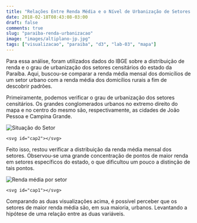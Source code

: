 ```yaml
---
title: "Relações Entre Renda Média e o Nível de Urbanização de Setores da Paraíba"
date: 2018-02-18T08:43:08-03:00
draft: false
comments: true
slug: "paraiba-renda-urbanizacao"
image: "images/altiplano-jp.jpg"
tags: ["visualizacao", "paraiba", "d3", "lab-03", "mapa"]
---
```


Para essa análise, foram utilizados dados do IBGE sobre a distribuição de renda
e o grau de urbanização dos setores censitários do estado da Paraíba. Aqui, buscou-se
comparar a renda média mensal dos domicílios de um setor urbano com a renda média dos
domicílios rurais a fim de descobrir padrões.

<!--more-->

Primeiramente, podemos verificar o grau de urbanização dos setores censitários.
Os grandes conglomerados urbanos no extremo direito do mapa e no centro do mesmo são,
respectivamente, as cidades de João Pessoa e Campina Grande.

<div id="vis2">
    <img src="pb-tracts-situacao-threshold-light.svg"
            alt="Situação do Setor"
            max-width = "100%">

    <svg id="cap2"></svg>
</div>

Feito isso, restou verificar a distribuição da renda média mensal dos setores.
Observou-se uma grande concentração de pontos de maior renda em setores específicos
do estado, o que dificultou um pouco a distinção de tais pontos.

<div id="vis1">
    <img src="pb-tracts-renda-threshold-light.svg"
            alt="Renda média por setor"
            max-width = "100%">

    <svg id="cap1"></svg>
</div>

Comparando as duas visualizações acima, é possível perceber que os setores de
maior renda média são, em sua maioria, urbanos. Levantando a hipótese de uma
relação entre as duas variáveis.

<script src="https://d3js.org/d3.v4.min.js"></script>
<script src="https://d3js.org/d3-scale-chromatic.v1.min.js"></script>
<script src="https://cdnjs.cloudflare.com/ajax/libs/d3-legend/2.25.5/d3-legend.min.js"></script>

<script>
    // Legenda 1
    const x1 = d3.scaleLinear() // para a posição vertical dos tics na legenda
          .domain([0, 1.5e4])       // domínio dos tics
          .rangeRound([450, 680]); // em pixels

    const color1 = d3.scaleThreshold()
          .domain([0, 0.375e4, 0.75e4, 1.125e4, 1.5e4])
          .range(d3.schemeOrRd[5]);

    const svg1 = d3.select("#cap1")
          .style("width", "100%")
          .style("height", "auto");

    const g1 = svg1.append("g")
          .attr("transform", "translate(10,40)");

    g1.selectAll("rect")
        .data(color1.range().map(d => {
            d = color1.invertExtent(d);
            if (d[0] == null) d[0] = x1.domain()[0];
            if (d[1] == null) d[1] = x1.domain()[1];
            return d;
          }))
        .enter().append("rect")
          .attr("height", 8)
          .attr("x", d => x1(d[0]))
          .attr("width", d => x1(d[1]) - x1(d[0]))
          .attr("fill", d => color1(d[0]));

    g1.append("text")
          .attr("class", "caption")
          .attr("x", x1.range()[0])
          .attr("y", -6)
          .attr("fill", "#000")
          .attr("text-anchor", "start")
          .attr("font-weight", "bold")
          .text("Renda Média");

    g1.call(d3.axisBottom(x1)
          .tickSize(13)
          .tickValues([0].concat(color1.domain()))) // Adiciona o zero para o eixo da legenda
        .select(".domain")
          .remove();

    // legenda 2
    const color2 = d3.scaleOrdinal()
        .domain(["Rural", "Urbana"])
        .range(["#fef0d9", "#b30000"]);

    const svg2 = d3.select("#cap2")
        .style("width", "100%")
        .style("height", "auto")
        .style("font-size", "10px")
        .style("font-weight", "bold")
        .style("font-family", "Arial, sans-serif");

    const g2 = svg2.append("g")
        .attr("id", "cap2-body")
        .attr("transform", "translate(600,40)");

    const legend2 = d3.legendColor()
        .scale(color2)
        .title("Situação do Setor")
        .orient("vertical");

    svg2.select("#cap2-body")
        .call(legend2);
</script>
